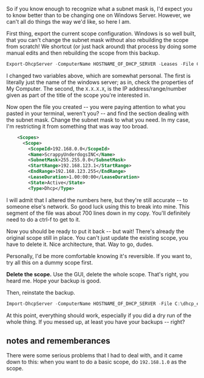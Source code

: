 So if you know enough to recognize what a subnet mask is, I'd expect you to know better than to be changing one on Windows Server. However, we can't all do things the way we'd like, so here I am.  

First thing, export the current scope configuration. Windows is so well built, that you can't change the subnet mask without also rebuilding the scope from scratch! We shortcut (or just hack around) that process by doing some manual edits and then rebuilding the scope from this backup.

```powershell
Export-DhcpServer -ComputerName HOSTNAME_OF_DHCP_SERVER -Leases -File C:\dhcp_export.xml -Verbose -ScopeId X.X.X.X
```

I changed two variables above, which are somewhat personal.  The first is literally just the name of the windows server; as in, check the properties of My Computer.  The second, the `X.X.X.X`, is the IP address/range/number given as part of the title of the scope you're interested in.

Now open the file you created -- you were paying attention to what you pasted in your terminal, weren't you? -- and find the section dealing with the subnet mask. Change the subnet mask to what you need. In my case, I'm restricting it from something that was way too broad.

```xml
    <Scopes>
      <Scope>
        <ScopeId>192.168.0.0</ScopeId>
        <Name>ScrappyUnderdogsINC</Name>
        <SubnetMask>255.255.0.0</SubnetMask>
        <StartRange>192.168.123.1</StartRange>
        <EndRange>192.168.123.255</EndRange>
        <LeaseDuration>1.00:00:00</LeaseDuration>
        <State>Active</State>
        <Type>Dhcp</Type>
```

I will admit that I altered the numbers here, but they're still accurate -- to someone else's network. So good luck using this to break into mine. This segment of the file was about 700 lines down in my copy. You'll definitely need to do a ctrl-f to get to it.

Now you should be ready to put it back -- but wait! There's already the original scope still in place. You can't just update the existing scope, you have to delete it. Nice architecture, that. Way to go, dudes.

Personally, I'd be more comfortable knowing it's reversible. If you want to, try all this on a dummy scope first.

**Delete the scope.** Use the GUI, delete the whole scope. That's right, you heard me. Hope your backup is good.

Then, reinstate the backup.

```powershell
Import-DhcpServer -ComputerName HOSTNAME_OF_DHCP_SERVER -File C:\dhcp_export.xml -Verbose -ScopeId X.X.X.X -Lease -BackupPath C:\BkDHCP
```

At this point, everything should work, especially if you did a dry run of the whole thing. If you messed up, at least you have your backups -- right?

## notes and rememberances

There were some serious problems that I had to deal with, and it came down to this: when you want to do a basic scope, do `192.168.1.0` as the scope.  
